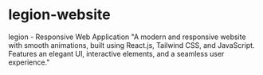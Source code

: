 # legion-website
legion - Responsive Web Application
"A modern and responsive website with smooth animations, built using React.js, Tailwind CSS, and JavaScript. Features an elegant UI, interactive elements, and a seamless user experience."

